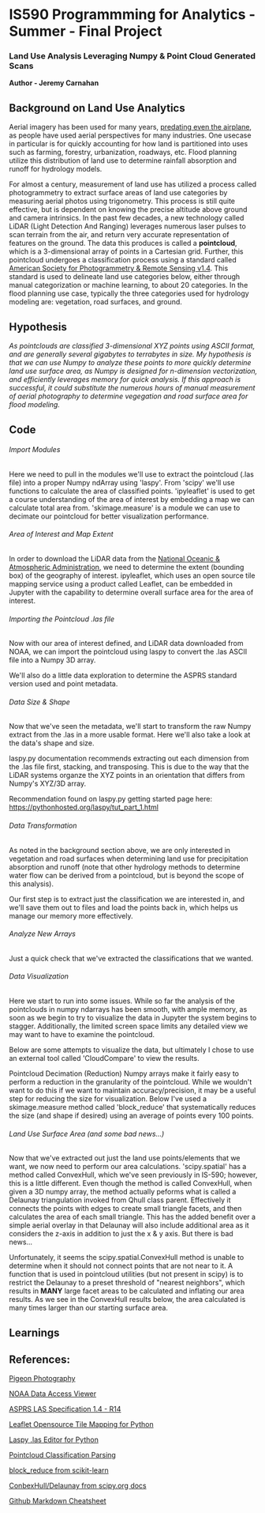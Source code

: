 # IS590 Programmming for Analytics - Summer - Final Project

### Land Use Analysis Leveraging Numpy & Point Cloud Generated Scans
**Author - Jeremy Carnahan**
 
 
## Background on Land Use Analytics
Aerial imagery has been used for many years, [predating even the airplane](https://en.wikipedia.org/wiki/Pigeon_photography), as people have used aerial perspectives for many industries.  One usecase in particular is for quickly accounting for how land is partitioned into uses such as farming, forestry, urbanization, roadways, etc. Flood planning utilize this distribution of land use to determine rainfall absorption and runoff for hydrology models.

For almost a century, measurement of land use has utilized a process called photogrammetry to extract surface areas of land use categories by measuring aerial photos using trigonometry.  This process is still quite effective, but is dependent on knowing the precise altitude above ground and camera intrinsics.  In the past few decades, a new technology called LiDAR (Light Detection And Ranging) leverages numerous laser pulses to scan terrain from the air, and return very accurate representation of features on the ground.  The data this produces is called a **pointcloud**, which is a 3-dimensional array of points in a Cartesian grid.  Further, this pointcloud undergoes a classification process using a standard called [American Society for Photogrammetry & Remote Sensing v1.4](http://www.asprs.org/wp-content/uploads/2019/03/LAS_1_4_r14.pdf).  This standard is used to delineate land use categories below, either through manual categorization or machine learning, to about 20 categories.  In the flood planning use case, typically the three categories used for hydrology modeling are: vegetation, road surfaces, and ground. 

## Hypothesis
_As pointclouds are classified 3-dimensional XYZ points using ASCII format, and are generally several gigabytes to terrabytes in size.  My hypothesis is that we can use Numpy to analyze these points to more quickly determine land use surface area, as Numpy is designed for n-dimension vectorization, and efficiently leverages memory for quick analysis.  If this approach is successful, it could substitute the numerous hours of manual measurement of aerial photography to determine vegegation and road surface area for flood modeling._

## Code
###### Import Modules
Here we need to pull in the modules we'll use to extract the pointcloud (.las file) into a proper Numpy ndArray using 'laspy'. 
From 'scipy' we'll use functions to calculate the area of classified points. 
'ipyleaflet' is used to get a course understanding of the area of interest by embedding a map we can calculate total area from.
'skimage.measure' is a module we can use to decimate our pointcloud for better visualization performance.

###### Area of Interest and Map Extent
In order to download the LiDAR data from the [National Oceanic & Atmospheric Administration](https://coast.noaa.gov/dataviewer/#/lidar/search/), we need to determine the extent (bounding box) of the geography of interest.  ipyleaflet, which uses an open source tile mapping service using a product called Leaflet, can be embedded in Jupyter with the capability to determine overall surface area for the area of interest.  

###### Importing the Pointcloud .las file
Now with our area of interest defined, and LiDAR data downloaded from NOAA, we can import the pointcloud using laspy to convert the .las ASCII file into a Numpy 3D array. 

We'll also do a little data exploration to determine the ASPRS standard version used and point metadata.

###### Data Size & Shape
Now that we've seen the metadata, we'll start to transform the raw Numpy extract from the .las in a more usable format.  Here we'll also take a look at the data's shape and size.

laspy.py documentation recommends extracting out each dimension from the .las file first, stacking, and transposing.  This is due to the way that the LiDAR systems organze the XYZ points in an orientation that differs from Numpy's XYZ/3D array. 

Recommendation found on laspy.py getting started page here: https://pythonhosted.org/laspy/tut_part_1.html

###### Data Transformation
As noted in the background section above, we are only interested in vegetation and road surfaces when determining land use for precipitation absorption and runoff (note that other hydrology methods to determine water flow can be derived from a pointcloud, but is beyond the scope of this analysis).  

Our first step is to extract just the classification we are interested in, and we'll save them out to files and load the points back in, which helps us manage our memory more effectively. 

###### Analyze New Arrays
Just a quick check that we've extracted the classifications that we wanted.

###### Data Visualization
Here we start to run into some issues.  While so far the analysis of the pointclouds in numpy ndarrays has been smooth, with ample memory, as soon as we begin to try to visualize the data in Jupyter the system begins to stagger.  Additionally, the limited screen space limits any detailed view we may want to have to examine the pointcloud.

Below are some attempts to visualize the data, but ultimately I chose to use an external tool called 'CloudCompare' to view the results.

Pointcloud Decimation (Reduction)
Numpy arrays make it fairly easy to perform a reduction in the granularity of the pointcloud. While we wouldn't want to do this if we want to maintain accuracy/precision, it may be a useful step for reducing the size for visualization. Below I've used a skimage.measure method called 'block_reduce' that systematically reduces the size (and shape if desired) using an average of points every 100 points.

###### Land Use Surface Area (and some bad news...)
Now that we've extracted out just the land use points/elements that we want, we now need to perform our area calculations.  'scipy.spatial' has a method called ConvexHull, which we've seen previously in IS-590; however, this is a little different.  Even though the method is called ConvexHull, when given a 3D numpy array, the method actually peforms what is called a Delaunay triangulation invoked from Qhull class parent.  Effectively it connects the points with edges to create small triangle facets, and then calculates the area of each small triangle.  This has the added benefit over a simple aerial overlay in that Delaunay will also include additional area as it considers the z-axis in addition to just the x & y axis.  But there is bad news...

Unfortunately, it seems the scipy.spatial.ConvexHull method is unable to determine when it should not connect points that are not near to it.  A function that is used in pointcloud utilities (but not present in scipy) is to restrict the Delaunay to a preset threshold of "nearest neighbors", which results in **MANY** large facet areas to be calculated and inflating our area results.  As we see in the ConvexHull results below, the area calculated is many times larger than our starting surface area.

## Learnings

## References:
[Pigeon Photography](https://en.wikipedia.org/wiki/Pigeon_photography)

[NOAA Data Access Viewer](https://coast.noaa.gov/dataviewer/#/lidar/search/)

[ASPRS LAS Specification 1.4 - R14](http://www.asprs.org/wp-content/uploads/2019/03/LAS_1_4_r14.pdf)

[Leaflet Opensource Tile Mapping for Python](https://ipyleaflet.readthedocs.io/en/latest/api_reference/map.html#usage)

[Laspy .las Editor for Python](https://pythonhosted.org/laspy/tut_part_1.html)

[Pointcloud Classification Parsing](https://gis.stackexchange.com/questions/255833/classifying-lidar-ground-points-using-laspy)

[block_reduce from scikit-learn](https://scikit-image.org/docs/dev/api/skimage.measure.html#skimage.measure.block_reduce)

[ConbexHull/Delaunay from scipy.org docs](https://docs.scipy.org/doc/scipy/reference/generated/scipy.spatial.ConvexHull.html)

[Github Markdown Cheatsheet](https://github.com/adam-p/markdown-here/wiki/Markdown-Cheatsheet)
